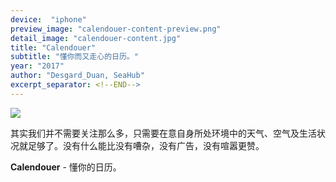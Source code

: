 ```yaml
---
device:  "iphone"
preview_image: "calendouer-content-preview.png"
detail_image: "calendouer-content.jpg"
title: "Calendouer"
subtitle: "懂你而又走心的日历。"
year: "2017"
author: "Desgard_Duan, SeaHub"
excerpt_separator: <!--END-->
---
```

<a href="https://itunes.apple.com/cn/app/calendouer/id1234070552?mt=8">
    <img src="https://linkmaker.itunes.apple.com/assets/shared/badges/zh-cht/appstore-lrg-513dfa9cea2b10efb09cbf38d8cb834a3aec771e41d6dfc273199a448420b91c.svg" />
</a>

其实我们并不需要关注那么多，只需要在意自身所处环境中的天气、空气及生活状况就足够了。没有什么能比没有嘈杂，没有广告，没有喧嚣更赞。

**Calendouer** - 懂你的日历。




<!--END-->
